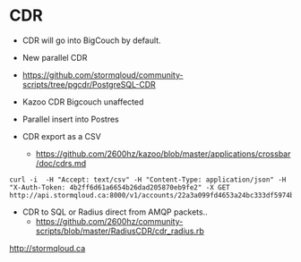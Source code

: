 # CDR

* CDR will go into BigCouch by default.

* New parallel CDR
 * https://github.com/stormqloud/community-scripts/tree/pgcdr/PostgreSQL-CDR
 * Kazoo CDR Bigcouch unaffected
 * Parallel insert into Postres 
* CDR export as a CSV
  * https://github.com/2600hz/kazoo/blob/master/applications/crossbar/doc/cdrs.md
```
curl -i  -H "Accept: text/csv" -H "Content-Type: application/json" -H "X-Auth-Token: 4b2ff6d61a6654b26dad205870eb9fe2" -X GET http://api.stormqloud.ca:8000/v1/accounts/22a3a099fd4653a24bc333df5974b905/cdrs
```

* CDR to SQL or Radius direct from AMQP packets..
  * https://github.com/2600hz/community-scripts/blob/master/RadiusCDR/cdr_radius.rb

http://stormqloud.ca
